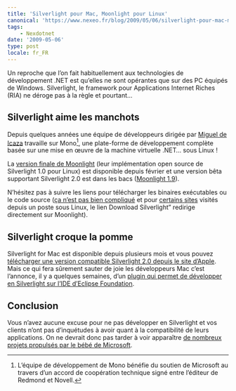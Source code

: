 ```yaml
---
title: 'Silverlight pour Mac, Moonlight pour Linux'
canonical: 'https://www.nexeo.fr/blog/2009/05/06/silverlight-pour-mac-moonlight-pour-linux/'
tags:
    - Nexdotnet
date: '2009-05-06'
type: post
locale: fr_FR
---
```


Un reproche que l’on fait habituellement aux technologies de développement .NET est qu’elles ne sont opérantes que sur des PC équipés de Windows. Silverlight, le framework pour Applications Internet Riches (RIA) ne déroge pas à la règle et pourtant…

## Silverlight aime les manchots

Depuis quelques années une équipe de développeurs dirigée par [Miguel de Icaza](http://tirania.org/blog/) travaille sur Mono[^mono], une plate-forme de développement complète basée sur une mise en œuvre de la machine virtuelle .NET… sous Linux !

[^mono]: L’équipe de développement de Mono bénéfie du soutien de Microsoft au travers d’un accord de coopération technique signé entre l’éditeur de Redmond et Novell.

La [version finale de Moonlight](http://www.go-mono.com/moonlight/) (leur implémentation open source de Silverlight 1.0 pour Linux) est disponible depuis février et une version bêta supportant Silverlight 2.0 est dans les bacs ([Moonlight 1.9](http://tirania.org/blog/archive/2009/May-04.html)).

N’hésitez pas à suivre les liens pour télécharger les binaires exécutables ou le code source ([ça n’est pas bien compliqué](http://blogs.msdn.com/clauer/archive/2009/01/08/screencast-installation-de-moonlight-sur-linux-en-seulement-quelques-clics.aspx) et pour [certains sites](http://arstechnica.com/open-source/news/2009/01/obama-inauguration-shines-on-linux-too-with-moonlight.ars) visités depuis un poste sous Linux, le lien Download Silverlight” redirige directement sur Moonlight).

## Silverlight croque la pomme

Silverlight for Mac est disponible depuis plusieurs mois et vous pouvez [télécharger une version compatible Silverlight 2.0 depuis le site d’Apple](http://www.apple.com/downloads/macosx/development_tools/silverlight.html). Mais ce qui fera sûrement sauter de joie les développeurs Mac c’est l’annonce, il y a quelques semaines, d’un [plugin qui permet de développer en Silverlight sur l’IDE d’Eclipse Foundation](http://www.eclipse4sl.org/blog/uncategorized/announcing-eclipse4sl-technology-preview-for-macintosh-platform/).

## Conclusion

Vous n’avez aucune excuse pour ne pas développer en Silverlight et vos clients n’ont pas d’inquétudes à avoir quant à la compatibilité de leurs applications. On ne devrait donc pas tarder à voir apparaître [de nombreux projets propulsés par le bébé de Microsoft](http://blogs.msdn.com/SublimaCtion/).
